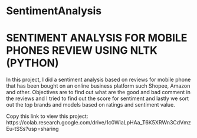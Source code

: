 # SentimentAnalysis

<h1> SENTIMENT ANALYSIS FOR MOBILE PHONES REVIEW USING NLTK (PYTHON) </h1>

<p> In this project, I did a sentiment analysis based on reviews for mobile phone that has been bought on an online business platform such Shopee, Amazon and other. Objectives are to find out what are the good and bad comment in the reviews and I tried to find out the score for sentiment and lastly we sort out the top brands and models based on ratings and sentiment value. </p>

<p>Copy this link to view this project: <a>https://colab.research.google.com/drive/1c0WiaLpHAa_T6K5XRWn3CdVmzEu-tSSs?usp=sharing</a></p>

